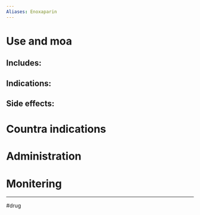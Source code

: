 ```yaml
---
Aliases: Enoxaparin
---
```

# Use and moa
## Includes:
## Indications:
## Side effects:
# Countra indications
# Administration 
# Monitering 

---
#drug 